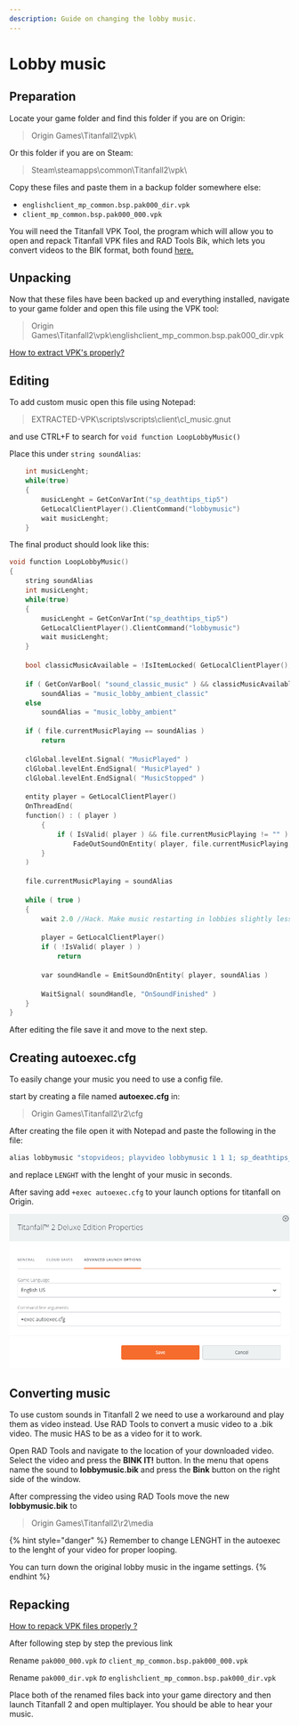 ```yaml
---
description: Guide on changing the lobby music.
---
```


# Lobby music

## Preparation <a href="#preparation" id="preparation"></a>

Locate your game folder and find this folder if you are on Origin:

> Origin Games\Titanfall2\vpk\\

Or this folder if you are on Steam:

> Steam\steamapps\common\Titanfall2\vpk\\

Copy these files and paste them in a backup folder somewhere else:

* `englishclient_mp_common.bsp.pak000_dir.vpk`
* `client_mp_common.bsp.pak000_000.vpk`

You will need the Titanfall VPK Tool, the program which will allow you to open and repack Titanfall VPK files and RAD Tools Bik, which lets you convert videos to the BIK format, both found [here.](https://noskill.gitbook.io/titanfall2/how-to-start-modding/modding-tools)​

## Unpacking <a href="#unpacking" id="unpacking"></a>

Now that these files have been backed up and everything installed, navigate to your game folder and open this file using the VPK tool:

> Origin Games\Titanfall2\vpk\englishclient\_mp\_common.bsp.pak000\_dir.vpk

​[How to extract VPK's properly?](https://noskill.gitbook.io/titanfall2/how-to-start-modding/how-to-backup-extract-and-repack)​

## Editing

To add custom music open this file using Notepad:

> EXTRACTED-VPK\scripts\vscripts\client\cl\_music.gnut

and use CTRL+F to search for `void function LoopLobbyMusic()`

Place this under `string soundAlias`:

```cpp
    int musicLenght;
    while(true)
    {
        musicLenght = GetConVarInt("sp_deathtips_tip5")
        GetLocalClientPlayer().ClientCommand("lobbymusic")
        wait musicLenght;
    }
```

The final product should look like this:

```cpp
void function LoopLobbyMusic()
{
	string soundAlias
	int musicLenght;
	while(true)
	{
		musicLenght = GetConVarInt("sp_deathtips_tip5")
		GetLocalClientPlayer().ClientCommand("lobbymusic")
		wait musicLenght;
	}	
	
	bool classicMusicAvailable = !IsItemLocked( GetLocalClientPlayer(), "classic_music" )

	if ( GetConVarBool( "sound_classic_music" ) && classicMusicAvailable )
		soundAlias = "music_lobby_ambient_classic"
	else
		soundAlias = "music_lobby_ambient"

	if ( file.currentMusicPlaying == soundAlias )
		return

	clGlobal.levelEnt.Signal( "MusicPlayed" )
	clGlobal.levelEnt.EndSignal( "MusicPlayed" )
	clGlobal.levelEnt.EndSignal( "MusicStopped" )

	entity player = GetLocalClientPlayer()
	OnThreadEnd(
	function() : ( player )
		{
			if ( IsValid( player ) && file.currentMusicPlaying != "" )
				FadeOutSoundOnEntity( player, file.currentMusicPlaying, DEFAULT_FADE_TIME )
		}
	)

	file.currentMusicPlaying = soundAlias

	while ( true )
	{
		wait 2.0 //Hack. Make music restarting in lobbies slightly less bad.

		player = GetLocalClientPlayer()
		if ( !IsValid( player ) )
			return

		var soundHandle = EmitSoundOnEntity( player, soundAlias )

		WaitSignal( soundHandle, "OnSoundFinished" )
	}
}
```

After editing the file save it and move to the next step.

## Creating autoexec.cfg <a href="#autoexec" id="autoexec"></a>

To easily change your music you need to use a config file.

start by creating a file named **autoexec.cfg** in:

> Origin Games\Titanfall2\r2\cfg

After creating the file open it with Notepad and paste the following in the file:

```cpp
alias lobbymusic "stopvideos; playvideo lobbymusic 1 1 1; sp_deathtips_tip5 LENGHT"
```

and replace `LENGHT` with the lenght of your music in seconds.

After saving add `+exec autoexec.cfg` to your launch options for titanfall on Origin.

![Origin launch options](<../../.gitbook/assets/kuva (1).png>)

## Converting music <a href="#converting" id="converting"></a>

To use custom sounds in Titanfall 2 we need to use a workaround and play them as video instead. Use RAD Tools to convert a music video to a .bik video. The music HAS to be as a video for it to work.

Open RAD Tools and navigate to the location of your downloaded video. Select the video and press the **BINK IT!** button. In the menu that opens name the sound to **lobbymusic.bik** and press the **Bink** button on the right side of the window.

After compressing the video using RAD Tools move the new **lobbymusic.bik** to

> Origin Games\Titanfall2\r2\media

{% hint style="danger" %}
Remember to change LENGHT in the autoexec to the lenght of your video for proper looping.&#x20;

You can turn down the original lobby music in the ingame settings.
{% endhint %}



## Repacking <a href="#repacking" id="repacking"></a>

​[How to repack VPK files properly ?](https://noskill.gitbook.io/titanfall2/how-to-start-modding/how-to-backup-extract-and-repack#how-to-repack-vpk-files-properly)​

After following step by step the previous link

Rename `pak000_000.vpk` _to_ `client_mp_common.bsp.pak000_000.vpk`

Rename `pak000_dir.vpk` _to_ `englishclient_mp_common.bsp.pak000_dir.vpk`

Place both of the renamed files back into your game directory and then launch Titanfall 2 and open multiplayer. You should be able to hear your music.
